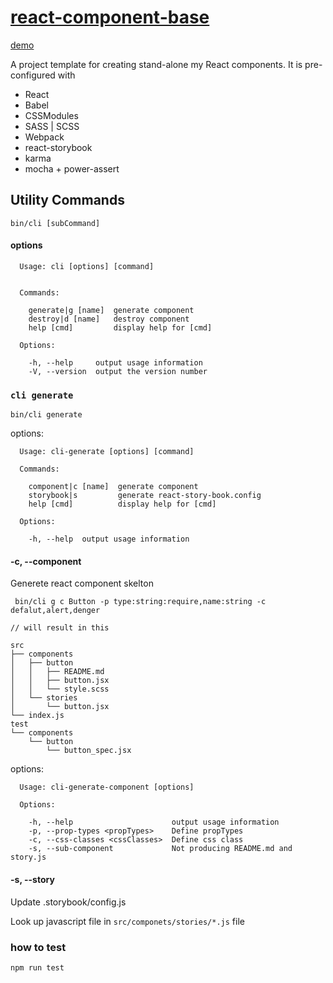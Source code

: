 # [react-component-base](http://rike422.github.io/react-component-base/)

[demo](https://rike422.github.io/react-component-base/)

A project template for creating stand-alone my React components. It is pre-configured with

- React
- Babel
- CSSModules
- SASS | SCSS
- Webpack
- react-storybook
- karma
- mocha + power-assert

## Utility Commands

```
bin/cli [subCommand]
```

#### options

```
  Usage: cli [options] [command]


  Commands:

    generate|g [name]  generate component
    destroy|d [name]   destroy component
    help [cmd]         display help for [cmd]

  Options:

    -h, --help     output usage information
    -V, --version  output the version number
```

### `cli generate`

```
bin/cli generate
```

options:

```
  Usage: cli-generate [options] [command]

  Commands:

    component|c [name]  generate component
    storybook|s         generate react-story-book.config
    help [cmd]          display help for [cmd]

  Options:

    -h, --help  output usage information
```

#### -c, --component

Generete react component skelton

```
 bin/cli g c Button -p type:string:require,name:string -c defalut,alert,denger

// will result in this

src
├── components
│   ├── button
│   │   ├── README.md
│   │   ├── button.jsx
│   │   └── style.scss
│   └── stories
│       └── button.jsx
└── index.js
test
└── components
    └── button
        └── button_spec.jsx
```

options:

```
  Usage: cli-generate-component [options]

  Options:

    -h, --help                      output usage information
    -p, --prop-types <propTypes>    Define propTypes
    -c, --css-classes <cssClasses>  Define css class
    -s, --sub-component             Not producing README.md and story.js
```

#### -s, --story

Update .storybook/config.js

Look up javascript file in `src/componets/stories/*.js` file


### how to test

```
npm run test
```
